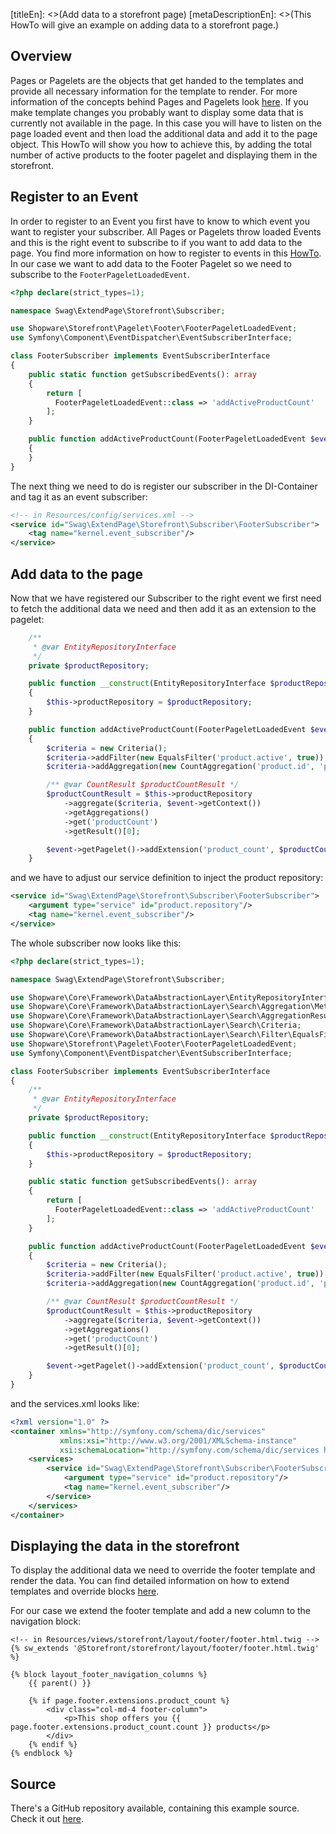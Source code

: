 [titleEn]: <>(Add data to a storefront page)
[metaDescriptionEn]: <>(This HowTo will give an example on adding data to a storefront page.)

## Overview

Pages or Pagelets are the objects that get handed to the templates and provide all necessary information for the template to render.
For more information of the concepts behind Pages and Pagelets look [here](./../2-internals/3-storefront/10-composite-data-loading.md).
If you make template changes you probably want to display some data that is currently not available in the page.
In this case you will have to listen on the page loaded event and then load the additional data and add it to the page object. 
This HowTo will show you how to achieve this, by adding the total number of active products to the footer pagelet and displaying them in the storefront.

## Register to an Event

In order to register to an Event you first have to know to which event you want to register your subscriber. All Pages or Pagelets throw loaded Events and this is the right event to subscribe to if you want to add data to the page.
You find more information on how to register to events in this [HowTo](./040-register-subscriber.md).
In our case we want to add data to the Footer Pagelet so we need to subscribe to the `FooterPageletLoadedEvent`.

```php
<?php declare(strict_types=1);

namespace Swag\ExtendPage\Storefront\Subscriber;

use Shopware\Storefront\Pagelet\Footer\FooterPageletLoadedEvent;
use Symfony\Component\EventDispatcher\EventSubscriberInterface;

class FooterSubscriber implements EventSubscriberInterface
{
    public static function getSubscribedEvents(): array
    {
        return [
          FooterPageletLoadedEvent::class => 'addActiveProductCount'  
        ];
    }

    public function addActiveProductCount(FooterPageletLoadedEvent $event): void
    {
    }
}
```

The next thing we need to do is register our subscriber in the DI-Container and tag it as an event subscriber:

```xml
<!-- in Resources/config/services.xml -->
<service id="Swag\ExtendPage\Storefront\Subscriber\FooterSubscriber">
    <tag name="kernel.event_subscriber"/>
</service>
```

## Add data to the page

Now that we have registered our Subscriber to the right event we first need to fetch the additional data we need and then add it as an extension to the pagelet:

```php
    /**
     * @var EntityRepositoryInterface
     */
    private $productRepository;

    public function __construct(EntityRepositoryInterface $productRepository)
    {
        $this->productRepository = $productRepository;
    }

    public function addActiveProductCount(FooterPageletLoadedEvent $event): void
    {
        $criteria = new Criteria();
        $criteria->addFilter(new EqualsFilter('product.active', true));
        $criteria->addAggregation(new CountAggregation('product.id', 'productCount'));

        /** @var CountResult $productCountResult */
        $productCountResult = $this->productRepository
            ->aggregate($criteria, $event->getContext())
            ->getAggregations()
            ->get('productCount')
            ->getResult()[0];

        $event->getPagelet()->addExtension('product_count', $productCountResult);
    }
```

and we have to adjust our service definition to inject the product repository:

```xml
<service id="Swag\ExtendPage\Storefront\Subscriber\FooterSubscriber">
    <argument type="service" id="product.repository"/>
    <tag name="kernel.event_subscriber"/>
</service>
```


The whole subscriber now looks like this:

```php
<?php declare(strict_types=1);

namespace Swag\ExtendPage\Storefront\Subscriber;

use Shopware\Core\Framework\DataAbstractionLayer\EntityRepositoryInterface;
use Shopware\Core\Framework\DataAbstractionLayer\Search\Aggregation\Metric\CountAggregation;
use Shopware\Core\Framework\DataAbstractionLayer\Search\AggregationResult\Metric\CountResult;
use Shopware\Core\Framework\DataAbstractionLayer\Search\Criteria;
use Shopware\Core\Framework\DataAbstractionLayer\Search\Filter\EqualsFilter;
use Shopware\Storefront\Pagelet\Footer\FooterPageletLoadedEvent;
use Symfony\Component\EventDispatcher\EventSubscriberInterface;

class FooterSubscriber implements EventSubscriberInterface
{
    /**
     * @var EntityRepositoryInterface
     */
    private $productRepository;

    public function __construct(EntityRepositoryInterface $productRepository)
    {
        $this->productRepository = $productRepository;
    }

    public static function getSubscribedEvents(): array
    {
        return [
          FooterPageletLoadedEvent::class => 'addActiveProductCount'
        ];
    }

    public function addActiveProductCount(FooterPageletLoadedEvent $event): void
    {
        $criteria = new Criteria();
        $criteria->addFilter(new EqualsFilter('product.active', true));
        $criteria->addAggregation(new CountAggregation('product.id', 'productCount'));

        /** @var CountResult $productCountResult */
        $productCountResult = $this->productRepository
            ->aggregate($criteria, $event->getContext())
            ->getAggregations()
            ->get('productCount')
            ->getResult()[0];

        $event->getPagelet()->addExtension('product_count', $productCountResult);
    }
}
```

and the services.xml looks like:

```xml
<?xml version="1.0" ?>
<container xmlns="http://symfony.com/schema/dic/services"
           xmlns:xsi="http://www.w3.org/2001/XMLSchema-instance"
           xsi:schemaLocation="http://symfony.com/schema/dic/services http://symfony.com/schema/dic/services/services-1.0.xsd">
    <services>
        <service id="Swag\ExtendPage\Storefront\Subscriber\FooterSubscriber">
            <argument type="service" id="product.repository"/>
            <tag name="kernel.event_subscriber"/>
        </service>
    </services>
</container>
```

## Displaying the data in the storefront

To display the additional data we need to override the footer template and render the data.
You can find detailed information on how to extend templates and override blocks [here](./250-extending-storefront-block.md).

For our case we extend the footer template and add a new column to the navigation block:

```twig
<!-- in Resources/views/storefront/layout/footer/footer.html.twig -->
{% sw_extends '@Storefront/storefront/layout/footer/footer.html.twig' %}

{% block layout_footer_navigation_columns %}
    {{ parent() }}

    {% if page.footer.extensions.product_count %}
        <div class="col-md-4 footer-column">
            <p>This shop offers you {{ page.footer.extensions.product_count.count }} products</p>
        </div>
    {% endif %}
{% endblock %}
```

## Source

There's a GitHub repository available, containing this example source.
Check it out [here](https://github.com/shopware/swag-docs-extend-page).


